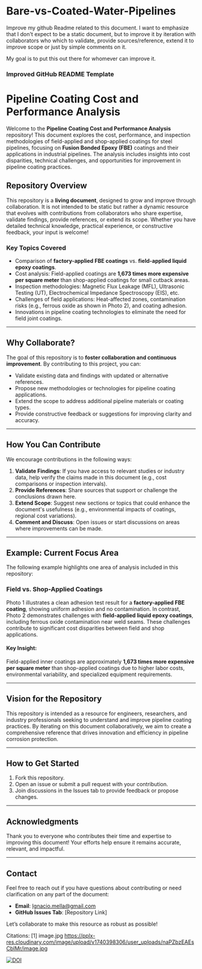 # Bare-vs-Coated-Water-Pipelines

Improve my github Readme related to this document. I want to emphasize that I don't expect to be a static document, but to improve it by iteration with collaborators who which to validate, provide sources/reference, extend it to improve scope or just by simple comments on it. 

My goal is to put this out there for whomever can improve it.

### Improved GitHub README Template

# Pipeline Coating Cost and Performance Analysis

Welcome to the **Pipeline Coating Cost and Performance Analysis** repository! This document explores the cost, performance, and inspection methodologies of field-applied and shop-applied coatings for steel pipelines, focusing on **Fusion Bonded Epoxy (FBE)** coatings and their applications in industrial pipelines. The analysis includes insights into cost disparities, technical challenges, and opportunities for improvement in pipeline coating practices.

## Repository Overview

This repository is a **living document**, designed to grow and improve through collaboration. It is not intended to be static but rather a dynamic resource that evolves with contributions from collaborators who share expertise, validate findings, provide references, or extend its scope. Whether you have detailed technical knowledge, practical experience, or constructive feedback, your input is welcome!

### Key Topics Covered
- Comparison of **factory-applied FBE coatings** vs. **field-applied liquid epoxy coatings**.
- Cost analysis: Field-applied coatings are **1,673 times more expensive per square meter** than shop-applied coatings for small cutback areas.
- Inspection methodologies: Magnetic Flux Leakage (MFL), Ultrasonic Testing (UT), Electrochemical Impedance Spectroscopy (EIS), etc.
- Challenges of field applications: Heat-affected zones, contamination risks (e.g., ferrous oxide as shown in Photo 2), and coating adhesion.
- Innovations in pipeline coating technologies to eliminate the need for field joint coatings.

---

## Why Collaborate?

The goal of this repository is to **foster collaboration and continuous improvement**. By contributing to this project, you can:
- Validate existing data and findings with updated or alternative references.
- Propose new methodologies or technologies for pipeline coating applications.
- Extend the scope to address additional pipeline materials or coating types.
- Provide constructive feedback or suggestions for improving clarity and accuracy.

---

## How You Can Contribute

We encourage contributions in the following ways:
1. **Validate Findings**: If you have access to relevant studies or industry data, help verify the claims made in this document (e.g., cost comparisons or inspection intervals).
2. **Provide References**: Share sources that support or challenge the conclusions drawn here.
3. **Extend Scope**: Suggest new sections or topics that could enhance the document's usefulness (e.g., environmental impacts of coatings, regional cost variations).
4. **Comment and Discuss**: Open issues or start discussions on areas where improvements can be made.

---

## Example: Current Focus Area

The following example highlights one area of analysis included in this repository:

### Field vs. Shop-Applied Coatings
Photo 1 illustrates a clean adhesion test result for a **factory-applied FBE coating**, showing uniform adhesion and no contamination. In contrast, Photo 2 demonstrates challenges with **field-applied liquid epoxy coatings**, including ferrous oxide contamination near weld seams. These challenges contribute to significant cost disparities between field and shop applications.

#### Key Insight:
Field-applied inner coatings are approximately **1,673 times more expensive per square meter** than shop-applied coatings due to higher labor costs, environmental variability, and specialized equipment requirements.

---

## Vision for the Repository

This repository is intended as a resource for engineers, researchers, and industry professionals seeking to understand and improve pipeline coating practices. By iterating on this document collaboratively, we aim to create a comprehensive reference that drives innovation and efficiency in pipeline corrosion protection.

---

## How to Get Started
1. Fork this repository.
2. Open an issue or submit a pull request with your contribution.
3. Join discussions in the Issues tab to provide feedback or propose changes.

---

## Acknowledgments
Thank you to everyone who contributes their time and expertise to improving this document! Your efforts help ensure it remains accurate, relevant, and impactful.

---

## Contact
Feel free to reach out if you have questions about contributing or need clarification on any part of the document:
- **Email**: Ignacio.mella@gmail.com 
- **GitHub Issues Tab**: [Repository Link]

Let’s collaborate to make this resource as robust as possible!

Citations:
[1] image.jpg https://pplx-res.cloudinary.com/image/upload/v1740398306/user_uploads/naPZbzEAEsCblMr/image.jpg

<a href="https://doi.org/10.5281/zenodo.14911682"><img src="https://zenodo.org/badge/919184867.svg" alt="DOI"></a>
